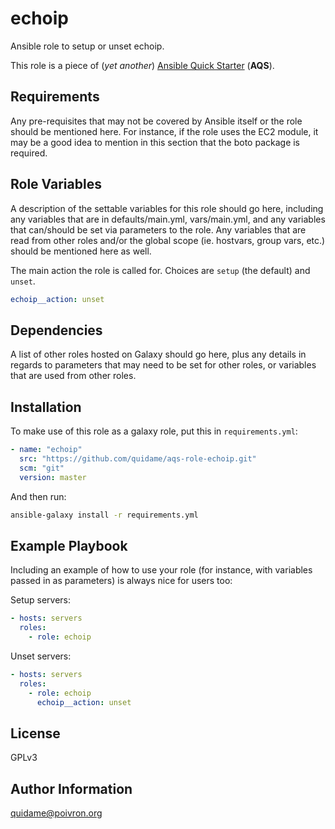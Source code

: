 # echoip

Ansible role to setup or unset echoip.

This role is a piece of (*yet another*)
[Ansible Quick Starter](/aqs-common) (**AQS**).

## Requirements

Any pre-requisites that may not be covered by Ansible itself or the role should be mentioned here. For instance, if the role uses the EC2 module, it may be a good idea to mention in this section that the boto package is required.

## Role Variables

A description of the settable variables for this role should go here, including any variables that are in defaults/main.yml, vars/main.yml, and any variables that can/should be set via parameters to the role. Any variables that are read from other roles and/or the global scope (ie. hostvars, group vars, etc.) should be mentioned here as well.

The main action the role is called for. Choices are `setup` (the default) and
`unset`.
```yaml
echoip__action: unset
```

## Dependencies

A list of other roles hosted on Galaxy should go here, plus any details in regards to parameters that may need to be set for other roles, or variables that are used from other roles.

## Installation

To make use of this role as a galaxy role, put this in `requirements.yml`:

```yaml
- name: "echoip"
  src: "https://github.com/quidame/aqs-role-echoip.git"
  scm: "git"
  version: master
```

And then run:

```bash
ansible-galaxy install -r requirements.yml
```

## Example Playbook

Including an example of how to use your role (for instance, with variables passed in as parameters) is always nice for users too:

Setup servers:
```yaml
- hosts: servers
  roles:
    - role: echoip
```

Unset servers:
```yaml
- hosts: servers
  roles:
    - role: echoip
      echoip__action: unset
```

## License

GPLv3

## Author Information

<quidame@poivron.org>